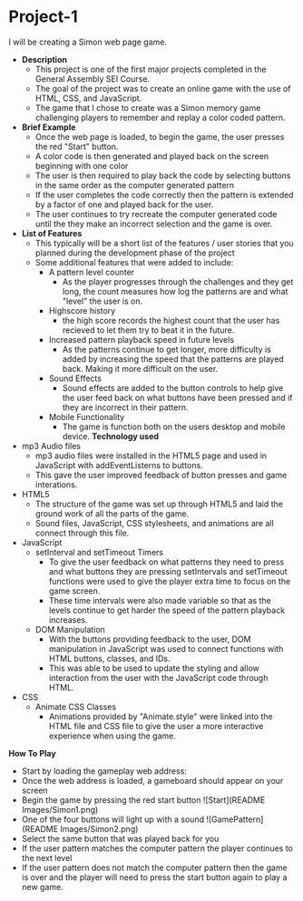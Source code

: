 # Project-1
I will be creating a Simon web page game.
- **Description**
  - This project is one of the first major projects completed in the General Assembly SEI Course.
  - The goal of the project was to create an online game with the use of HTML, CSS, and JavaScript.
  - The game that I chose to create was a Simon memory game challenging players to remember and replay a color coded pattern.
- **Brief Example**
  - Once the web page is loaded, to begin the game, the user presses the red "Start" button.
  - A color code is then generated and played back on the screen beginning with one color
  - The user is then required to play back the code by selecting buttons in the same order as the computer generated pattern
  - If the user completes the code correctly then the pattern is extended by a factor of one and played back for the user.
  - The user continues to try recreate the computer generated code until the they make an incorrect selection and the game is over.
- **List of Features**
  - This typically will be a short list of the features / user stories that you planned during the development phase of the project
  - Some additional features that were added to include:
    - A pattern level counter
      - As the player progresses through the challenges and they get long, the count measures how log the patterns are and what "level" the user is on.
    - Highscore history
      - the high score records the highest count that the user has recieved to let them try to beat it in the future.
    - Increased pattern playback speed in future levels
      - As the patterns continue to get longer, more difficulty is added by increasing the speed that the patterns are played back. Making it more difficult on the user.
    - Sound Effects
      - Sound effects are added to the button controls to help give the user feed back on what buttons have been pressed and if they are incorrect in their pattern.
    - Mobile Functionality 
      - The game is function both on the users desktop and mobile device.
**Technology used**
- mp3 Audio files
  - mp3 audio files were installed in the HTML5 page and used in JavaScript with addEventListerns to buttons.
  - This gave the user improved feedback of button presses and game interations.
- HTML5
  - The structure of the game was set up through HTML5 and laid the ground work of all the parts of the game.
  - Sound files, JavaScript, CSS stylesheets, and animations are all connect through this file.
- JavaScript
  - setInterval and setTimeout Timers
    - To give the user feedback on what patterns they need to press and what buttons they are pressing setIntervals and setTimeout functions were used to give the player extra time to focus on the game screen.
    - These time intervals were also made variable so that as the levels continue to get harder the speed of the pattern playback increases. 
  - DOM Manipulation
    - With the buttons providing feedback to the user, DOM manipulation in JavaScript was used to connect functions with HTML buttons, classes, and IDs.
    - This was able to be used to update the styling and allow interaction from the user with the JavaScript code through HTML.
- CSS
  - Animate CSS Classes
    - Animations provided by "Animate.style" were linked into the HTML file and CSS file to give the user a more interactive experience when using the game.


**How To Play**
- Start by loading the gameplay web address:   
- Once the web address is loaded, a gameboard should appear on your screen
- Begin the game by pressing the red start button
![Start](README Images/Simon1.png)
- One of the four buttons will light up with a sound
![GamePattern](README Images/Simon2.png)
- Select the same button that was played back for you
- If the user pattern matches the computer pattern the player continues to the next level
- If the user pattern does not match the computer pattern then the game is over and the player will need to press the start button again to play a new game.

